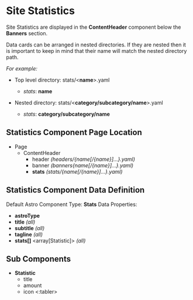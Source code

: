 # Site Statistics

Site Statistics are displayed in the **ContentHeader** component below the **Banners** section.

Data cards can be arranged in nested directories. If they are nested then
it is important to keep in mind that their name will match the nested directory path.

_For example:_

- Top level directory: stats/<**name**>.yaml

  - _stats_: **name**

- Nested directory: stats/<**category/subcategory/name**>.yaml
  - _stats_: **category/subcategory/name**

## Statistics Component Page Location

- Page
  - ContentHeader
    - header _(headers/{name[/{name}]...}.yaml)_
    - banner _(banners{name[/{name}]...}.yaml)_
    - **stats** _(stats/{name[/{name}]...}.yaml)_

## Statistics Component Data Definition

Default Astro Component Type: **Stats**
Data Properties:

- **astroType** <string> <Stats>
- **title** <string> _(all)_
- **subtitle** <string> _(all)_
- **tagline** <string> _(all)_
- **stats[]** <array[Statistic]> _(all)_

## Sub Components

- **Statistic**
  - title <string>
  - amount <float>
  - icon <string> <:tabler>
